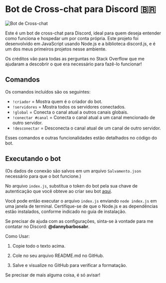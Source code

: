 # Bot de Cross-chat para Discord 🇧🇷

![Bot de Cross-chat](https://github.com/user-attachments/assets/20dfea0d-08ec-45b1-9528-7dd669a49aed)

Este é um bot de cross-chat para Discord, ideal para quem deseja entender como funciona e hospedar um por conta própria. Este projeto foi desenvolvido em JavaScript usando Node.js e a biblioteca discord.js, e é um dos meus primeiros projetos nesse ambiente.

Os créditos vão para todas as perguntas no Stack Overflow que me ajudaram a descobrir o que era necessário para fazê-lo funcionar!

## Comandos
Os comandos incluídos são os seguintes:
- `!criador` = Mostra quem é o criador do bot.
- `!servidores` = Mostra todos os servidores conectados.
- `!global` = Conecta o canal atual a outros canais globais.
- `!conectar #canal` = Conecta o canal atual a um canal mencionado de outro servidor.
- `!desconectar` = Desconecta o canal atual de um canal de outro servidor.

Esses comandos e outras funcionalidades estão detalhados no código do bot.

## Executando o bot
(Os dados de conexão são salvos em um arquivo `Salvamento.json` necessário para que o bot funcione.)

No arquivo `index.js`, substitua o token do bot pela sua chave de autenticação que você obteve ao criar seu bot [aqui](https://discord.com/developers/applications).

Você pode então executar o arquivo `index.js` enviando `node index.js` em uma janela de terminal. Certifique-se de que o Node.js e as dependências estão instalados, conforme indicado no guia de instalação.

Se precisar de ajuda com as configurações, sinta-se à vontade para me contatar no Discord: **@dannybarbosabr**.

Como Usar:

1. Copie todo o texto acima.


2. Cole no seu arquivo README.md no GitHub.


3. Salve e visualize no GitHub para verificar a formatação.



Se precisar de mais alguma coisa, é só avisar!
